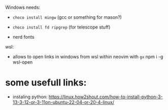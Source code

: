 Windows needs: 
- `choco install mingw` (gcc or something for mason?)
- `choco install fd ripgrep` (for telescope stuff)

- nerd fonts


wsl:

- allows to open links in windows from wsl within neovim with `gx`
npm i -g wsl-open

# some usefull links:
- instaling python:
https://linux.how2shout.com/how-to-install-python-3-13-3-12-or-3-11on-ubuntu-22-04-or-20-4-linux/

